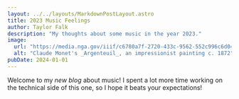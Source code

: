 ```yaml
---
layout: ../../layouts/MarkdownPostLayout.astro
title: 2023 Music Feelings
author: Taylor Falk
description: "My thoughts about some music in the year 2023."
image:
  url: "https://media.nga.gov/iiif/c6780a7f-2720-433c-9562-552c996c6d04/full/full/0/default.jpg?attachment_filename=argenteuil_1970.17.42.jpg"
  alt: "Claude Monet's _Argenteuil_, an impressionist painting c. 1872"
pubDate: 2024-01-01
---
```


Welcome to my _new blog_ about music! I spent a lot more time working on the technical side of this one, so I hope it beats your expectations!
